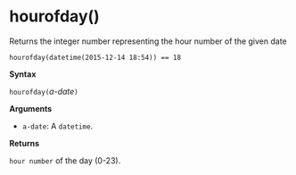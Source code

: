 # hourofday()

Returns the integer number representing the hour number of the given date

    hourofday(datetime(2015-12-14 18:54)) == 18

**Syntax**

`hourofday(`*a-date*`)`

**Arguments**

* `a-date`: A `datetime`.

**Returns**

`hour number` of the day (0-23).

